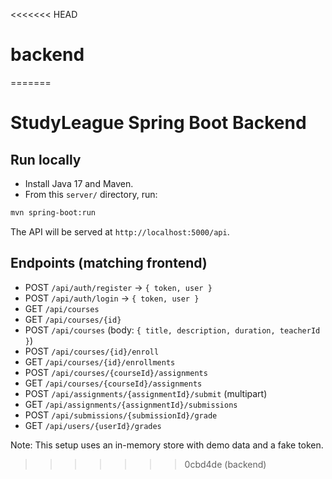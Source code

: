 <<<<<<< HEAD
# backend
=======
# StudyLeague Spring Boot Backend

## Run locally

- Install Java 17 and Maven.
- From this `server/` directory, run:

```bash
mvn spring-boot:run
```

The API will be served at `http://localhost:5000/api`.

## Endpoints (matching frontend)
- POST `/api/auth/register` -> `{ token, user }`
- POST `/api/auth/login` -> `{ token, user }`
- GET `/api/courses`
- GET `/api/courses/{id}`
- POST `/api/courses` (body: `{ title, description, duration, teacherId }`)
- POST `/api/courses/{id}/enroll`
- GET `/api/courses/{id}/enrollments`
- POST `/api/courses/{courseId}/assignments`
- GET `/api/courses/{courseId}/assignments`
- POST `/api/assignments/{assignmentId}/submit` (multipart)
- GET `/api/assignments/{assignmentId}/submissions`
- POST `/api/submissions/{submissionId}/grade`
- GET `/api/users/{userId}/grades`

Note: This setup uses an in-memory store with demo data and a fake token.


>>>>>>> 0cbd4de (backend)
